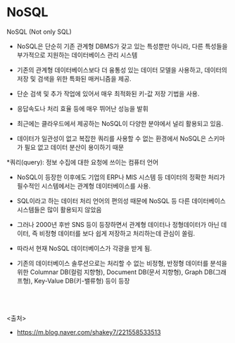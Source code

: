 # NoSQL
NoSQL (Not only SQL)

- NoSQL은 단순히 기존 관계형 DBMS가 갖고 있는 특성뿐만 아니라, 다른 특성들을 부가적으로 지원하는 데이터베이스 관리 시스템

- 기존의 관계형 데이터베이스보다 더 융통성 있는 데이터 모델을 사용하고, 데이터의 저장 및 검색을 위한 특화된 매커니즘을 제공. 
- 단순 검색 및 추가 작업에 있어서 매우 최적화된 키-값 저장 기법을 사용. 
- 응답속도나 처리 효율 등에 매우 뛰어난 성능을 발휘


- 최근에는 클라우드에서 제공하는 NoSQL이 다양한 분야에서 널리 활용되고 있음.
-  데이터가 일관성이 없고 복잡한 쿼리를 사용할 수 없는 환경에서 NoSQL은 스키마가 필요 없고 데이터 분산이 용이하기 때문

*쿼리(query): 정보 수집에 대한 요청에 쓰이는 컴퓨터 언어
- NoSQL이 등장한 이후에도 기업의 ERP나 MIS 시스템 등 데이터의 정확한 처리가 필수적인 시스템에서는 관계형 데이터베이스를 사용. 
- SQL이라고 하는 데이터 처리 언어의 편의성 때문에 NoSQL 등 다른 데이터베이스 시스템들은 많이 활용되지 않았음

- 그러나 2000년 후반 SNS 등이 등장하면서 관계형 데이터나 정형데이터가 아닌 데이터, 즉 비정형 데이터를 보다 쉽게 저장하고 처리하는데 관심이 쏠림. 
- 따라서 현재 NoSQL 데이터베이스가 각광을 받게 됨. 
- 기존의 데이터베이스 솔루션으로는 처리할 수 없는 비정형, 반정형 데이터를 분석을 위한 Columnar DB(컬럼 지향형), Document DB(문서 지향형), Graph DB(그래프형), Key-Value DB(키-밸류형) 등이 등장


<br><br><br>
<출처>
- https://m.blog.naver.com/shakey7/221558533513
